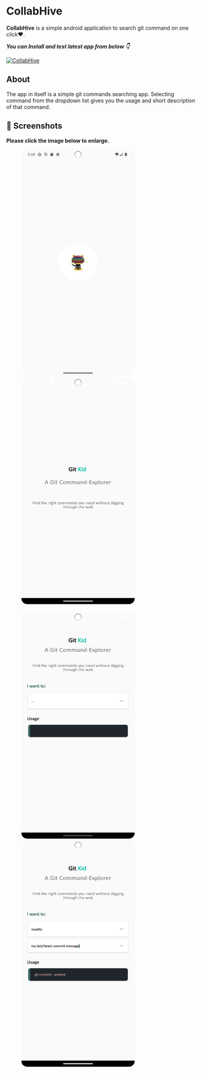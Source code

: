 # CollabHive

**CollabHive** is a simple android application to search git command on one click❤️.

***You can Install and test latest app from below 👇***

[![CollabHive](https://img.shields.io/badge/GitExplorer-APK-red.svg?style=for-the-badge&logo=android)](https://github.com/ekansh1002/GetCollab/tree/main/apk_file)

## About
The app in itself is a simple git commands searching app. Selecting command from the dropdown list gives you the usage and short description of that command.

## 📸 Screenshots

**Please click the image below to enlarge.**

<img src="https://github.com/Krish-Mutha/Git-Kid/blob/main/Screenshots/Image1.png" height="600" width="300" hspace="40"><img src="https://github.com/Krish-Mutha/Git-Kid/blob/main/Screenshots/Image2.png" height="600" width="300" hspace="40">
<br><br>
<img src="https://github.com/Krish-Mutha/Git-Kid/blob/main/Screenshots/Image3.png" height="600" width="300" hspace="40"><img src="https://github.com/Krish-Mutha/Git-Kid/blob/main/Screenshots/Image4.png" height="600" width="300" hspace="40">
